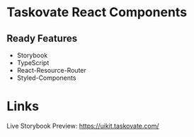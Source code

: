 # Taskovate React Components

## Ready Features
* Storybook
* TypeScript
* React-Resource-Router
* Styled-Components

# Links
Live Storybook Preview: https://uikit.taskovate.com/
